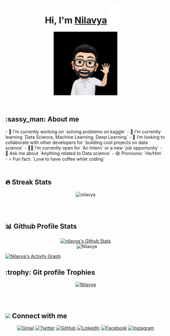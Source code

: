 # <h1 align="center">Hi, I'm <a href="https://github.com/nilavya2000">Nilavya<a><img src="https://github.com/Kathryn-Jie/Kathryn-Jie/blob/main/wave.gif" width="60px" /></h1>


 
<p align="center">
    <img width="200" src="https://github.com/nilavya2000/nilavya2000/blob/master/images/WhatsApp%20Image%202022-04-23%20at%202.27.17%20AM.jpeg">
</p>

<!-- <p align="center">
  <a href="https://github.com/DenverCoder1/readme-typing-svg"><img align="center", src="https://readme-typing-svg.herokuapp.com?lines=Computer+Science+Student;Data+Science;Machine+Learning;Data+Visualization;Always%20learning%20new%20things&center=true&width=500&height=50"></a>
</p>    -->
<br>
<h2> :sassy_man:  About me </h2>
- 🔭 I’m currently working on `solving problems on kaggle`
- 🌱 I’m currently learning `Data Science, Machine Learning, Deep Learning`
- 👯 I’m looking to collaborate with other developers for `building cool projects on data science`
- 👨‍💻 I’m currently open for `An Intern` or a new `job opportunity`
- 💬 Ask me about `Anything related to Data science`
- 😄 Pronouns: `He/Him`
- ⚡ Fun fact: `Love to have coffee while coding`
    
 <br>
 <br>
<h2>🔥 Streak Stats </h2>
<p align="center"><img src="https://github-readme-streak-stats.herokuapp.com/?user=nilavya2000&theme=algolia" alt="nilavya" /></p>

<br>
<br>


 <h2> 📊 Github Profile Stats </h2>
  <p align="center">
    <a href="https://github.com/anuraghazra/github-readme-stats"><img alt="nilavya's Github Stats" src="https://github-readme-stats.vercel.app/api?username=nilavya2000&show_icons=true&count_private=true&theme=algolia" height="192px"/></a>
<br/>
  &nbsp;
	  <img src="https://github-readme-stats.vercel.app/api/top-langs?username=nilavya2000&langs_count=10&show_icons=true&locale=en&layout=compact&theme=algolia" alt="Nilavya" height="192px"/>
  <br/>
<!--   <b>Note:</b> Top languages is only a metric of the languages my public code consists of and doesn't reflect experience or skill level. -->
  </p>
    <a href="https://github.com/7oSkaaa"><img alt="Nilavya's Activity Graph" src="https://activity-graph.herokuapp.com/graph?username=nilavya2000&custom_title=Nilavya's%20Contribution%20Graph&theme=react-dark" /></a>
  <br/>
   
<h2> :trophy: Git profile Trophies </h2>

<p align="center"> <a href="https://github.com/ryo-ma/github-profile-trophy"><img src="https://github-profile-trophy.vercel.app/?username=nilavya2000&layout=compact&theme=algolia" alt="Nilavya" /></a> </p>
<br>
  <br> 
<h2> <img src="https://media.giphy.com/media/iY8CRBdQXODJSCERIr/giphy.gif" width="30px"> Connect with me </h2>
<p align="center">
	<a href="mailto:dnilavya@gmail.com"><img img src="https://img.shields.io/badge/gmail-%23EA4335.svg?style=plastic&logo=gmail&logoColor=white" alt="Gmail"/></a>
    <a href="https://twitter.com/Nilavya1"><img img src="https://img.shields.io/twitter/follow/Nilavya1?style=social" alt="Twitter"/></a>
	<a href="https://github.com/nilavya2000"><img src="https://img.shields.io/badge/github-%23181717.svg?style=plastic&logo=github&logoColor=white" alt="GitHub"/></a>
	<a href="https://www.linkedin.com/in/nilavya-das/"><img src="https://img.shields.io/badge/linkedin-%230A66C2.svg?style=plastic&logo=linkedin&logoColor=white" alt="LinkedIn"/></a>
	<a href="https://www.facebook.com/nilavya.das.1/"><img src="https://img.shields.io/badge/facebook-%231877F2.svg?style=plastic&logo=facebook&logoColor=white" alt="Facebook"/></a>
	<a href="https://www.instagram.com/_n_i_l_a_v_y_a_/"><img src="https://img.shields.io/badge/instagram-%23E4405F.svg?style=plastic&logo=instagram&logoColor=white" alt="Instagram"/></a>
</p>
<!-- ![nilavya's github stats](https://github-readme-stats.vercel.app/api?username=nilavya2000) <a href="https://github.com/nilavya2000"><img src="https://github-readme-stats.vercel.app/api/top-langs/?username=nilavya2000&theme=light&hide_langs_below=1" /> </a>

  -->
<!--  <h2>You can connect 📫 me on : </h2>
<a href="https://www.facebook.com/nilavya.das.1">
    <img src="https://github.com/nilavya2000/nilavya2000/blob/master/images/facebook.png" height="30" width="30">
 </a> <a href="https://www.instagram.com/_n_i_l_a_v_y_a_/"><img src="https://github.com/nilavya2000/nilavya2000/blob/master/images/instagram.png" height="30" width="30"> </a> <a href="https://www.linkedin.com/in/nilavya-das-0ba627173/"><img src="https://github.com/nilavya2000/nilavya2000/blob/master/images/linkedin.png" height="30" width="30"></a> <a href="https://twitter.com/Nilavya1"> <img src="https://github.com/nilavya2000/nilavya2000/blob/master/images/twitter.png" height="30" width="30"></a> -->
 
 
